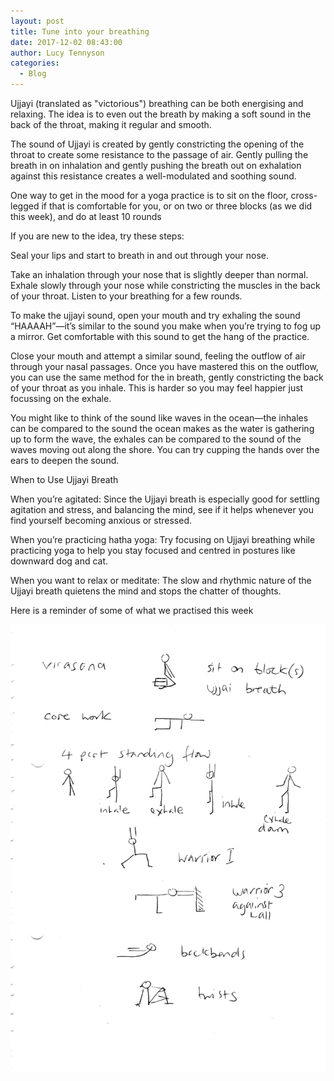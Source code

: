 ```yaml
---
layout: post
title: Tune into your breathing
date: 2017-12-02 08:43:00
author: Lucy Tennyson
categories:
  - Blog
---
```



Ujjayi (translated as "victorious") breathing can be both energising and relaxing. The idea is to even out the breath by making a soft sound in the back of the throat, making it regular and smooth.

The sound of Ujjayi is created by gently constricting the opening of the throat to create some resistance to the passage of air. Gently pulling the breath in on inhalation and gently pushing the breath out on exhalation against this resistance creates a well-modulated and soothing sound.

One way to get in the mood for a yoga practice is to sit on the floor, cross-legged if that is comfortable for you, or on two or three blocks (as we did this week), and do at least 10 rounds&nbsp;&nbsp;

If you are new to the idea, try these steps:

Seal your lips and start to breath in and out through your nose.

Take an inhalation through your nose that is slightly deeper than normal. Exhale slowly through your nose while constricting the muscles in the back of your throat. Listen to your breathing for a few rounds.

To make the ujjayi sound, open your mouth and try exhaling the sound “HAAAAH”—it’s similar to the sound you make when you’re trying to fog up a mirror. Get comfortable with this sound to get the hang of the practice.

Close your mouth and attempt a similar sound, feeling the outflow of air through your nasal passages. Once you have mastered this on the outflow, you can use the same method for the in breath, gently constricting the back of your throat as you inhale. This is harder so you may feel happier just focussing on the exhale.

You might like to think of the sound like waves in the ocean—the inhales can be compared to the sound the ocean makes as the water is gathering up to form the wave, the exhales can be compared to the sound of the waves moving out along the shore. You can try cupping the hands over the ears to deepen the sound.

When to Use Ujjayi Breath

When you’re agitated: Since the Ujjayi breath is especially good for settling agitation and stress, and balancing the mind, see if it helps whenever you find yourself becoming anxious or stressed.

When you’re practicing hatha yoga: Try focusing on Ujjayi breathing while practicing yoga to help you stay focused and centred in postures like downward dog and cat.

When you want to relax or meditate: The slow and rhythmic nature of the Ujjayi breath quietens the mind and stops the chatter of thoughts.

Here is a reminder of some of what we practised this week

![](/uploads/versions/yogablog2dec---x----1740-2472x---.jpg)